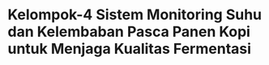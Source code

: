 # Kelompok-4 Sistem Monitoring Suhu dan Kelembaban Pasca Panen Kopi untuk Menjaga Kualitas Fermentasi
